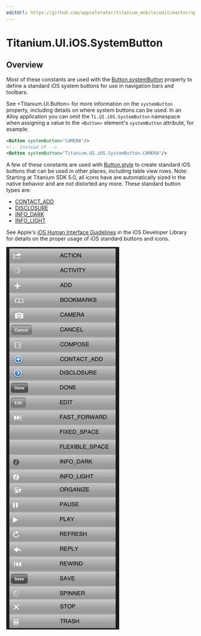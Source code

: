 ```yaml
---
editUrl: https://github.com/appcelerator/titanium_mobile/edit/master/apidoc/Titanium/UI/iOS/SystemButton.yml
---
```

# Titanium.UI.iOS.SystemButton

<TypeHeader/>

## Overview

Most of these constants are used with the
[Button.systemButton](Titanium.UI.Button.systemButton) property to define a standard
iOS system buttons for use in navigation bars and toolbars.

See <Titanium.UI.Button> for more information on the `systemButton` property, including details
on where system buttons can be used. In an Alloy application you can omit the `Ti.UI.iOS.SystemButton`
namespace when assigning a value to the `<Button>` element's `systemButton` attribute,
for example:

``` xml
<Button systemButton="CAMERA"/>
<!-- Instead of -->
<Button systemButton="Titanium.UI.iOS.SystemButton.CAMERA"/>
```

A few of these constants are used with [Button.style](Titanium.UI.Button.style) to
create standard iOS buttons that can be used in other places, including table view rows.
Note: Starting at Titanium SDK 5.0, all icons have are automatically sized in the native behavior and are not distorted any more. These standard button types are:

* [CONTACT_ADD](Titanium.UI.iOS.SystemButton.CONTACT_ADD)
* [DISCLOSURE](Titanium.UI.iOS.SystemButton.DISCLOSURE)
* [INFO_DARK](Titanium.UI.iOS.SystemButton.INFO_DARK)
* [INFO_LIGHT](Titanium.UI.iOS.SystemButton.INFO_LIGHT)

See Apple's 
[iOS Human Interface Guidelines](https://developer.apple.com/ios/human-interface-guidelines/overview/themes/) in the iOS Developer Library for details on the proper usage of iOS standard buttons and icons.

![System Icons](./system_icons.png)

<ApiDocs/>
